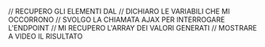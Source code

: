 // RECUPERO GLI ELEMENTI DAL 
// DICHIARO LE VARIABILI CHE MI OCCORRONO
// SVOLGO LA CHIAMATA AJAX PER INTERROGARE L'ENDPOINT 
// MI RECUPERO L'ARRAY DEI VALORI GENERATI 
// MOSTRARE A VIDEO IL RISULTATO
